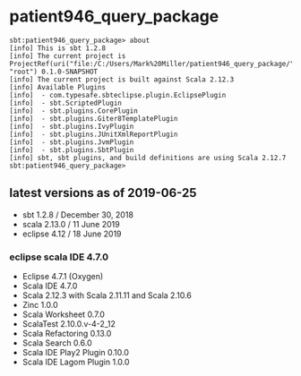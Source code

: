 # patient946_query_package

```
sbt:patient946_query_package> about
[info] This is sbt 1.2.8
[info] The current project is ProjectRef(uri("file:/C:/Users/Mark%20Miller/patient946_query_package/"), "root") 0.1.0-SNAPSHOT
[info] The current project is built against Scala 2.12.3
[info] Available Plugins
[info]  - com.typesafe.sbteclipse.plugin.EclipsePlugin
[info]  - sbt.ScriptedPlugin
[info]  - sbt.plugins.CorePlugin
[info]  - sbt.plugins.Giter8TemplatePlugin
[info]  - sbt.plugins.IvyPlugin
[info]  - sbt.plugins.JUnitXmlReportPlugin
[info]  - sbt.plugins.JvmPlugin
[info]  - sbt.plugins.SbtPlugin
[info] sbt, sbt plugins, and build definitions are using Scala 2.12.7
sbt:patient946_query_package>
```

## latest versions as of 2019-06-25
- sbt 1.2.8 / December 30, 2018
- scala 2.13.0 / 11 June 2019
- eclipse 4.12 / 18 June 2019


### eclipse scala IDE 4.7.0
- Eclipse 4.7.1 (Oxygen)
- Scala IDE 4.7.0
- Scala 2.12.3 with Scala 2.11.11 and Scala 2.10.6
- Zinc 1.0.0
- Scala Worksheet 0.7.0
- ScalaTest 2.10.0.v-4-2_12
- Scala Refactoring 0.13.0
- Scala Search 0.6.0
- Scala IDE Play2 Plugin 0.10.0
- Scala IDE Lagom Plugin 1.0.0

